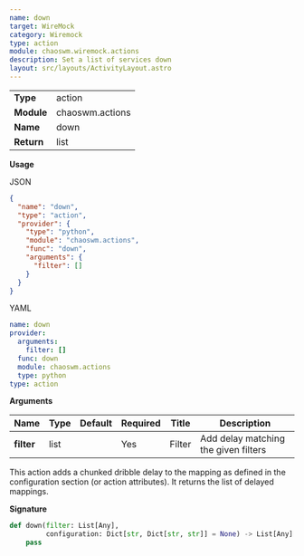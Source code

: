 ```yaml
---
name: down
target: WireMock
category: Wiremock
type: action
module: chaoswm.wiremock.actions
description: Set a list of services down
layout: src/layouts/ActivityLayout.astro
---
```


|            |                 |
| ---------- | --------------- |
| **Type**   | action          |
| **Module** | chaoswm.actions |
| **Name**   | down            |
| **Return** | list            |

**Usage**

JSON

```json
{
  "name": "down",
  "type": "action",
  "provider": {
    "type": "python",
    "module": "chaoswm.actions",
    "func": "down",
    "arguments": {
      "filter": []
    }
  }
}
```

YAML

```yaml
name: down
provider:
  arguments:
    filter: []
  func: down
  module: chaoswm.actions
  type: python
type: action
```

**Arguments**

| Name       | Type | Default | Required | Title  | Description                          |
| ---------- | ---- | ------- | -------- | ------ | ------------------------------------ |
| **filter** | list |         | Yes      | Filter | Add delay matching the given filters |

This action adds a chunked dribble delay to the mapping as defined in the configuration section (or action attributes).
It returns the list of delayed mappings.

**Signature**

```python
def down(filter: List[Any],
         configuration: Dict[str, Dict[str, str]] = None) -> List[Any]:
    pass
```
